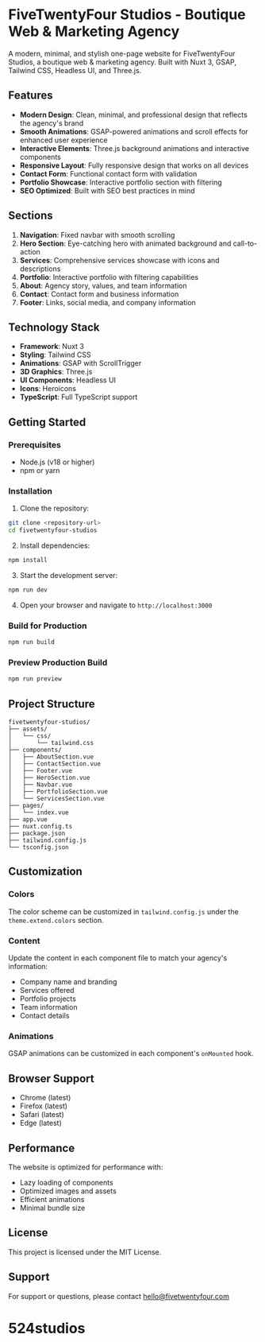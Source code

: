 # FiveTwentyFour Studios - Boutique Web & Marketing Agency

A modern, minimal, and stylish one-page website for FiveTwentyFour Studios, a boutique web & marketing agency. Built with Nuxt 3, GSAP, Tailwind CSS, Headless UI, and Three.js.

## Features

- **Modern Design**: Clean, minimal, and professional design that reflects the agency's brand
- **Smooth Animations**: GSAP-powered animations and scroll effects for enhanced user experience
- **Interactive Elements**: Three.js background animations and interactive components
- **Responsive Layout**: Fully responsive design that works on all devices
- **Contact Form**: Functional contact form with validation
- **Portfolio Showcase**: Interactive portfolio section with filtering
- **SEO Optimized**: Built with SEO best practices in mind

## Sections

1. **Navigation**: Fixed navbar with smooth scrolling
2. **Hero Section**: Eye-catching hero with animated background and call-to-action
3. **Services**: Comprehensive services showcase with icons and descriptions
4. **Portfolio**: Interactive portfolio with filtering capabilities
5. **About**: Agency story, values, and team information
6. **Contact**: Contact form and business information
7. **Footer**: Links, social media, and company information

## Technology Stack

- **Framework**: Nuxt 3
- **Styling**: Tailwind CSS
- **Animations**: GSAP with ScrollTrigger
- **3D Graphics**: Three.js
- **UI Components**: Headless UI
- **Icons**: Heroicons
- **TypeScript**: Full TypeScript support

## Getting Started

### Prerequisites

- Node.js (v18 or higher)
- npm or yarn

### Installation

1. Clone the repository:
```bash
git clone <repository-url>
cd fivetwentyfour-studios
```

2. Install dependencies:
```bash
npm install
```

3. Start the development server:
```bash
npm run dev
```

4. Open your browser and navigate to `http://localhost:3000`

### Build for Production

```bash
npm run build
```

### Preview Production Build

```bash
npm run preview
```

## Project Structure

```
fivetwentyfour-studios/
├── assets/
│   └── css/
│       └── tailwind.css
├── components/
│   ├── AboutSection.vue
│   ├── ContactSection.vue
│   ├── Footer.vue
│   ├── HeroSection.vue
│   ├── Navbar.vue
│   ├── PortfolioSection.vue
│   └── ServicesSection.vue
├── pages/
│   └── index.vue
├── app.vue
├── nuxt.config.ts
├── package.json
├── tailwind.config.js
└── tsconfig.json
```

## Customization

### Colors
The color scheme can be customized in `tailwind.config.js` under the `theme.extend.colors` section.

### Content
Update the content in each component file to match your agency's information:
- Company name and branding
- Services offered
- Portfolio projects
- Team information
- Contact details

### Animations
GSAP animations can be customized in each component's `onMounted` hook.

## Browser Support

- Chrome (latest)
- Firefox (latest)
- Safari (latest)
- Edge (latest)

## Performance

The website is optimized for performance with:
- Lazy loading of components
- Optimized images and assets
- Efficient animations
- Minimal bundle size

## License

This project is licensed under the MIT License.

## Support

For support or questions, please contact hello@fivetwentyfour.com
# 524studios
